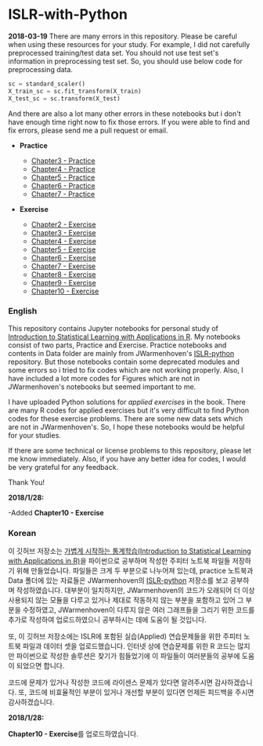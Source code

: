 # ISLR-with-Python

**2018-03-19**
There are many errors in this repository. Please be careful when using these resources for your study. For example, I did not carefully preprocessed training/test data set. You should not use test set's information in preprocessing test set. So, you should use below code for preprocessing data.

```python
sc = standard_scaler()
X_train_sc = sc.fit_transform(X_train)
X_test_sc = sc.transform(X_test)
```

And there are also a lot many other errors in these notebooks but i don't have enough time right now to fix those errors. If you were able to find and fix errors, please send me a pull request or email.

* **Practice**
    * [Chapter3 - Practice](https://nbviewer.jupyter.org/github/belepi93/ISLR-with-Python/blob/master/Notebooks/Chapter3%20-%20Practice.ipynb)
    * [Chapter4 - Practice](https://nbviewer.jupyter.org/github/belepi93/ISLR-with-Python/blob/master/Notebooks/Chapter4%20-%20Practice.ipynb)
    * [Chapter5 - Practice](https://nbviewer.jupyter.org/github/belepi93/ISLR-with-Python/blob/master/Notebooks/Chapter5%20-%20Practice.ipynb)
    * [Chapter6 - Practice](https://nbviewer.jupyter.org/github/belepi93/ISLR-with-Python/blob/master/Notebooks/Chapter6%20-%20Practice.ipynb)
    * [Chapter7 - Practice](https://nbviewer.jupyter.org/github/belepi93/ISLR-with-Python/blob/master/Notebooks/Chapter7%20-%20Practice.ipynb)

* **Exercise**
    * [Chapter2 - Exercise](https://nbviewer.jupyter.org/github/belepi93/ISLR-with-Python/blob/master/Notebooks/Chapter2%20-%20Exercise.ipynb)
    * [Chapter3 - Exercise](https://nbviewer.jupyter.org/github/belepi93/ISLR-with-Python/blob/master/Notebooks/Chapter3%20-%20Exercise.ipynb)
    * [Chapter4 - Exercise](https://nbviewer.jupyter.org/github/belepi93/ISLR-with-Python/blob/master/Notebooks/Chapter4%20-%20Exercise.ipynb)
    * [Chapter5 - Exercise](https://nbviewer.jupyter.org/github/belepi93/ISLR-with-Python/blob/master/Notebooks/Chapter5%20-%20Exercise.ipynb)
    * [Chapter6 - Exercise](https://nbviewer.jupyter.org/github/belepi93/ISLR-with-Python/blob/master/Notebooks/Chapter6%20-%20Exercise.ipynb)
    * [Chapter7 - Exercise](https://nbviewer.jupyter.org/github/belepi93/ISLR-with-Python/blob/master/Notebooks/Chapter7%20-%20Exercise.ipynb)
    * [Chapter8 - Exercise](https://nbviewer.jupyter.org/github/belepi93/ISLR-with-Python/blob/master/Notebooks/Chapter8%20-%20Exercise.ipynb)
    * [Chapter9 - Exercise](https://nbviewer.jupyter.org/github/belepi93/ISLR-with-Python/blob/master/Notebooks/Chapter9%20-%20Exercise.ipynb)
    * [Chapter10 - Exercise](https://nbviewer.jupyter.org/github/belepi93/ISLR-with-Python/blob/master/Notebooks/Chapter10%20-%20Exercise.ipynb)

### English
This repository contains Jupyter notebooks for personal study of [Introduction to Statistical Learning with Applications in R](http://www-bcf.usc.edu/~gareth/ISL/index.html). My notebooks consist of two parts, Practice and Exercise. Practice notebooks and contents in Data folder are mainly from JWarmenhoven's [ISLR-python](https://github.com/JWarmenhoven/ISLR-python) repository. But those notebooks contain some deprecated modules and some errors so i tried to fix codes which are not working properly. Also, I have included a lot more codes for Figures which are not in JWarmenhoven's notebooks but seemed important to me.

I have uploaded Python solutions for *applied exercises* in the book. There are many R codes for applied exercises but it's very difficult to find Python codes for these exercise problems. There are some new data sets which are not in JWarmenhoven's. So, I hope these notebooks would be helpful for your studies.

If there are some technical or license problems to this repository, please let me know immediately. Also, if you have any better idea for codes, I would be very grateful for any feedback.

Thank You!


**2018/1/28:**

-Added **Chapter10 - Exercise**

### Korean
이 깃허브 저장소는 [가볍게 시작하는 통계학습(Introduction to Statistical Learning with Applications in R)](http://www-bcf.usc.edu/~gareth/ISL/index.html)을 파이썬으로 공부하며 작성한 주피터 노트북 파일들 저장하기 위해 만들었습니다. 파일들은 크게 두 부분으로 나누어져 있는데, practice 노트북과 Data 폴더에 있는 자료들은 JWarmenhoven의 [ISLR-python](https://github.com/JWarmenhoven/ISLR-python) 저장소를 보고 공부하며 작성하였습니다. 대부분이 일치하지만, JWarmenhoven의 코드가 오래되어 더 이상 사용되지 않는 모듈을 다루고 있거나 제대로 작동하지 않는 부분을 포함하고 있어 그 부분을 수정하였고, JWarmenhoven이 다루지 않은 여러 그래프들을 그리기 위한 코드를 추가로 작성하여 업로드하였으니 공부하시는 데에 도움이 될 것입니다.

또, 이 깃허브 저장소에는 ISLR에 포함된 실습(Applied) 연습문제들을 위한 주피터 노트북 파일과 데이터 셋을 업로드했습니다. 인터넷 상에 연습문제를 위한 R 코드는 많지만 파이썬으로 작성한 솔루션은 찾기가 힘들었기에 이 파일들이 여러분들의 공부에 도움이 되었으면 합니다.

코드에 문제가 있거나 작성한 코드에 라이센스 문제가 있다면 알려주시면 감사하겠습니다. 또, 코드에 비효율적인 부분이 있거나 개선할 부분이 있다면 언제든 피드백을 주시면 감사하겠습니다.

**2018/1/28:**

**Chapter10 - Exercise**를 업로드하였습니다.
